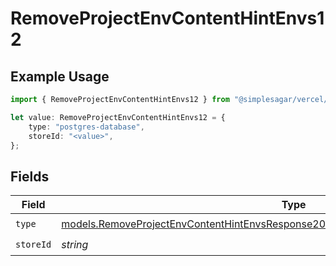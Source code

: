 # RemoveProjectEnvContentHintEnvs12

## Example Usage

```typescript
import { RemoveProjectEnvContentHintEnvs12 } from "@simplesagar/vercel/models/removeprojectenvop.js";

let value: RemoveProjectEnvContentHintEnvs12 = {
    type: "postgres-database",
    storeId: "<value>",
};
```

## Fields

| Field                                                                                                                                                                            | Type                                                                                                                                                                             | Required                                                                                                                                                                         | Description                                                                                                                                                                      |
| -------------------------------------------------------------------------------------------------------------------------------------------------------------------------------- | -------------------------------------------------------------------------------------------------------------------------------------------------------------------------------- | -------------------------------------------------------------------------------------------------------------------------------------------------------------------------------- | -------------------------------------------------------------------------------------------------------------------------------------------------------------------------------- |
| `type`                                                                                                                                                                           | [models.RemoveProjectEnvContentHintEnvsResponse200ApplicationJSONResponseBody212Type](../models/removeprojectenvcontenthintenvsresponse200applicationjsonresponsebody212type.md) | :heavy_check_mark:                                                                                                                                                               | N/A                                                                                                                                                                              |
| `storeId`                                                                                                                                                                        | *string*                                                                                                                                                                         | :heavy_check_mark:                                                                                                                                                               | N/A                                                                                                                                                                              |